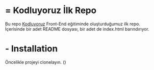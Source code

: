 # = Kodluyoruz İlk Repo
  Bu repo [Kodluyoruz](https://www.kodluyoruz.org/) Front-End eğitiminde oluşturduğumuz ilk repo. İçerisinde bir adet README dosyası, bir adet de index.html barındırıyor.
# - Installation 
 Öncelikle projeyi clonelayın. ()